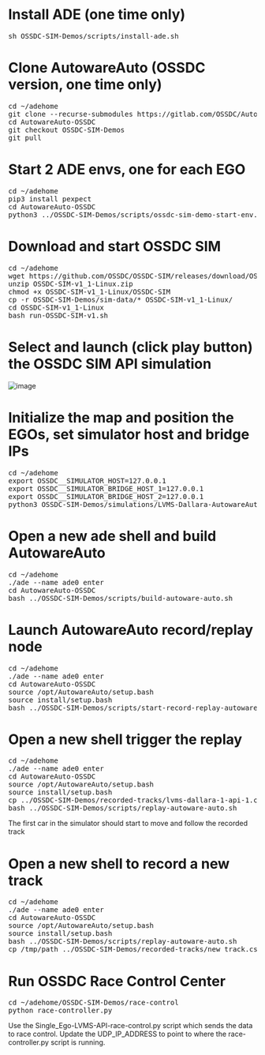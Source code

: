 # Install ADE (one time only)

<pre>
sh OSSDC-SIM-Demos/scripts/install-ade.sh
</pre>

# Clone AutowareAuto (OSSDC version, one time only)

<pre>
cd ~/adehome
git clone --recurse-submodules https://gitlab.com/OSSDC/AutowareAuto AutowareAuto-OSSDC
cd AutowareAuto-OSSDC
git checkout OSSDC-SIM-Demos
git pull
</pre>

# Start 2 ADE envs, one for each EGO

<pre>
cd ~/adehome
pip3 install pexpect
cd AutowareAuto-OSSDC
python3 ../OSSDC-SIM-Demos/scripts/ossdc-sim-demo-start-env.py
</pre>

# Download and start OSSDC SIM

<pre>
cd ~/adehome
wget https://github.com/OSSDC/OSSDC-SIM/releases/download/OSSDC-SIM-v1.1/OSSDC-SIM-v1_1-Linux.zip
unzip OSSDC-SIM-v1_1-Linux.zip
chmod +x OSSDC-SIM-v1_1-Linux/OSSDC-SIM
cp -r OSSDC-SIM-Demos/sim-data/* OSSDC-SIM-v1_1-Linux/
cd OSSDC-SIM-v1_1-Linux
bash run-OSSDC-SIM-v1.sh
</pre>

# Select and launch (click play button) the OSSDC SIM API simulation

![image](https://user-images.githubusercontent.com/51034490/172274409-09b7d394-7cea-4cfa-9562-2e6f62dccded.png)

# Initialize the map and position the EGOs, set simulator host and bridge IPs

<pre>
cd ~/adehome
export OSSDC__SIMULATOR_HOST=127.0.0.1
export OSSDC__SIMULATOR_BRIDGE_HOST_1=127.0.0.1
export OSSDC__SIMULATOR_BRIDGE_HOST_2=127.0.0.1
python3 OSSDC-SIM-Demos/simulations/LVMS-Dallara-AutowareAuto-2-EGOs/Multi_Ego-LVMS-API.py
</pre>

# Open a new ade shell and build AutowareAuto

<pre>
cd ~/adehome
./ade --name ade0 enter
cd AutowareAuto-OSSDC
bash ../OSSDC-SIM-Demos/scripts/build-autoware-auto.sh
</pre>

# Launch AutowareAuto record/replay node

<pre>
cd ~/adehome
./ade --name ade0 enter
cd AutowareAuto-OSSDC
source /opt/AutowareAuto/setup.bash
source install/setup.bash
bash ../OSSDC-SIM-Demos/scripts/start-record-replay-autoware-auto.sh
</pre>

# Open a new shell trigger the replay

<pre>
cd ~/adehome
./ade --name ade0 enter
cd AutowareAuto-OSSDC
source /opt/AutowareAuto/setup.bash
source install/setup.bash
cp ../OSSDC-SIM-Demos/recorded-tracks/lvms-dallara-1-api-1.csv /tmp/path
bash ../OSSDC-SIM-Demos/scripts/replay-autoware-auto.sh
</pre>

The first car in the simulator should start to move and follow the recorded track

# Open a new shell to record a new track

<pre>
cd ~/adehome
./ade --name ade0 enter
cd AutowareAuto-OSSDC
source /opt/AutowareAuto/setup.bash
source install/setup.bash
bash ../OSSDC-SIM-Demos/scripts/replay-autoware-auto.sh
cp /tmp/path ../OSSDC-SIM-Demos/recorded-tracks/new_track.csv
</pre>

# Run OSSDC Race Control Center

<pre>
cd ~/adehome/OSSDC-SIM-Demos/race-control
python race-controller.py
</pre>

Use the Single_Ego-LVMS-API-race-control.py script which sends the data to race control.
Update the UDP_IP_ADDRESS to point to where the race-controller.py script is running.
